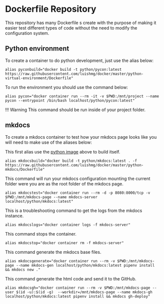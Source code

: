 # Dockerfile Repository

This repository has many Dockerfile s create with the purpose of making it easier
test different types of code without the need to modify the configuration system.

## Python environment

To create a container to do python development, just use the alias below:

```
alias pyconbuild="docker build -t python/pycon:latest https://raw.githubusercontent.com/luishmg/docker/master/python-virtual-environment/Dockerfile"
```

To run the environment you should use the command below:

```
alias pycon="docker container run --rm -it -v $PWD:/mnt/project --name pycon --entrypoint /bin/bash localhost/python/pycon:latest"
```

!!! Warning
    This command should be run inside of your project folder.
    
## mkdocs

To create a mkdocs container to test how your mkdocs page looks like you will need to make use of the aliases below:

This first alias use the [python image][pycon] above to build itself.

```
alias mkdocsbuild="docker build -t python/mkdocs:latest . -f https://raw.githubusercontent.com/luishmg/docker/master/python-mkdocs/Dockerfile"
```

This command will run your mkdocs configuration mounting the current folder were you are as the
root folder of the mkdocs page.

```
alias mkdocstest="docker container run --rm -d -p 8080:8000/tcp -v $PWD:/mnt/mkdocs-page --name mkdocs-server localhost/python/mkdocs:latest"
```

This is a troubleshooting command to get the logs from the mkdocs instance.

```
alias mkdocslogs="docker container logs -f mkdocs-server"
```

This command stops the container.

```
alias mkdocstop="docker container rm -f mkdocs-server"
```

This command generate the mkdocs base files.

```
alias mkdocsgenerate="docker container run --rm -v $PWD:/mnt/mkdocs-page --name mkdocs-gen localhost/python/mkdocs:latest pipenv install && mkdocs new ."
```

This command generate the html code and send it to the GitHub.

```
alias mkdocsgh="docker container run --rm -v $PWD:/mnt/mkdocs-page --user $(id -u):$(id -g)  --workdir=/mnt/mkdocs-page --name mkdocs-gh localhost/python/mkdocs:latest pipenv install && mkdocs gh-deploy"
```


[pycon]: ##-Python-environment
